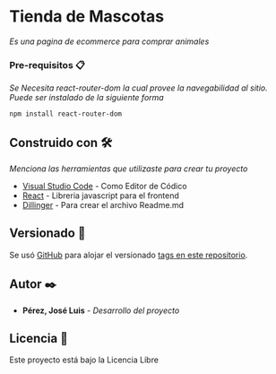 # Tienda de Mascotas

_Es una pagina de ecommerce para comprar animales_



### Pre-requisitos 📋

_Se Necesita react-router-dom la cual provee la navegabilidad al sitio. Puede ser instalado de la siguiente forma_

```
npm install react-router-dom
```

## Construido con 🛠️

_Menciona las herramientas que utilizaste para crear tu proyecto_

* [Visual Studio Code](https://code.visualstudio.com/) - Como Editor de Códico
* [React](https://reactjs.org/) - Libreria javascript para el frontend
* [Dillinger](https://dillinger.io/) - Para crear el archivo Readme.md


## Versionado 📌

Se usó [GitHub](https://github.com/) para alojar el versionado [tags en este repositorio](https://github.com/Locke00/perez-jose).

## Autor ✒️

* **Pérez, José Luis** - *Desarrollo del proyecto*


## Licencia 📄

Este proyecto está bajo la Licencia Libre


